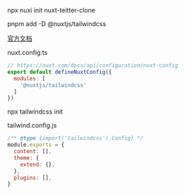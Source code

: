 
npx nuxi init nuxt-teitter-clone

pnpm add -D @nuxtjs/tailwindcss

[官方文档](https://nuxt.com/modules/tailwindcss)

nuxt.config.ts
```js
// https://nuxt.com/docs/api/configuration/nuxt-config
export default defineNuxtConfig({
  modules: [
    '@nuxtjs/tailwindcss'
  ]
})
```

npx tailwindcss init

tailwind.config.js
```js
/** @type {import('tailwindcss').Config} */
module.exports = {
  content: [],
  theme: {
    extend: {},
  },
  plugins: [],
}
```